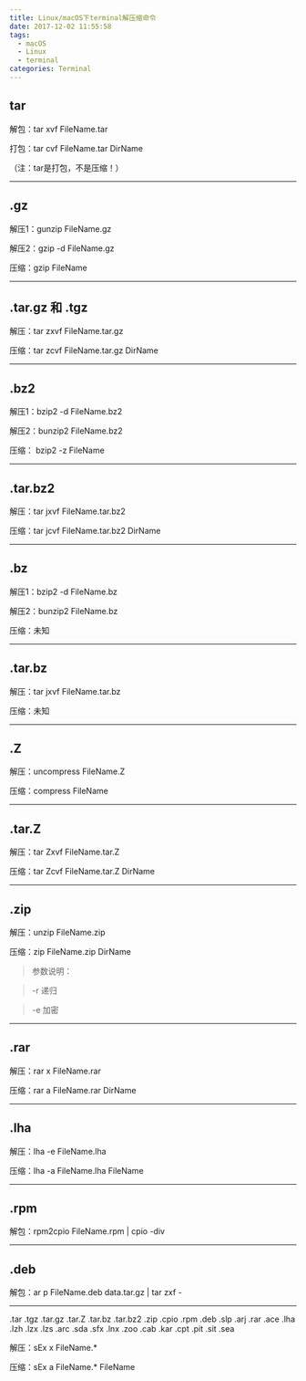 ```yaml
---
title: Linux/macOS下terminal解压缩命令
date: 2017-12-02 11:55:58
tags:
  - macOS
  - Linux
  - terminal
categories: Terminal
---
```

## tar 
解包：tar xvf FileName.tar

打包：tar cvf FileName.tar DirName

（注：tar是打包，不是压缩！）

***
<!-- more -->

## .gz

解压1：gunzip FileName.gz

解压2：gzip -d FileName.gz

压缩：gzip FileName

***

## .tar.gz 和 .tgz

解压：tar zxvf FileName.tar.gz

压缩：tar zcvf FileName.tar.gz DirName

***

## .bz2

解压1：bzip2 -d FileName.bz2

解压2：bunzip2 FileName.bz2

压缩： bzip2 -z FileName

***

## .tar.bz2

解压：tar jxvf FileName.tar.bz2

压缩：tar jcvf FileName.tar.bz2 DirName

***

## .bz

解压1：bzip2 -d FileName.bz

解压2：bunzip2 FileName.bz

压缩：未知

***

## .tar.bz

解压：tar jxvf FileName.tar.bz

压缩：未知

***

## .Z

解压：uncompress FileName.Z

压缩：compress FileName

***

## .tar.Z

解压：tar Zxvf FileName.tar.Z

压缩：tar Zcvf FileName.tar.Z DirName

***

## .zip

解压：unzip FileName.zip

压缩：zip FileName.zip DirName

>参数说明：

>-r 递归

>-e 加密

***

## .rar

解压：rar x FileName.rar

压缩：rar a FileName.rar DirName

***

## .lha
解压：lha -e FileName.lha

压缩：lha -a FileName.lha FileName

***

## .rpm
解包：rpm2cpio FileName.rpm | cpio -div

***

## .deb

解包：ar p FileName.deb data.tar.gz | tar zxf -

***

.tar .tgz .tar.gz .tar.Z .tar.bz .tar.bz2 .zip .cpio .rpm .deb .slp .arj .rar .ace .lha .lzh .lzx .lzs .arc .sda .sfx .lnx .zoo .cab .kar .cpt .pit .sit .sea

解压：sEx x FileName.*

压缩：sEx a FileName.* FileName

